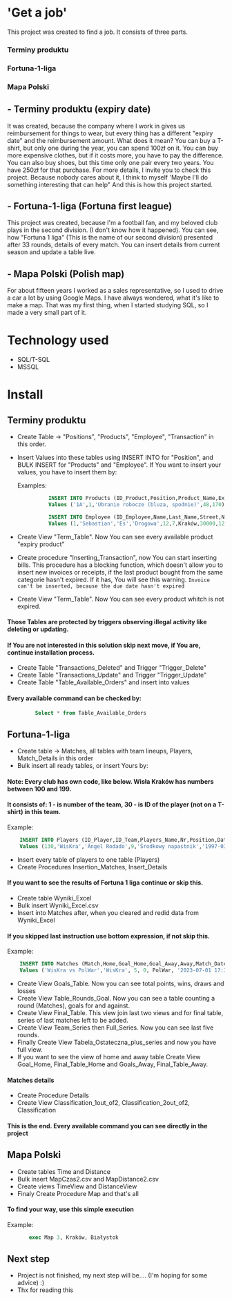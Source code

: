 # 'Get a job'
This project was created to find a job.
It consists of three parts.

### Terminy produktu
### Fortuna-1-liga
### Mapa Polski

## - Terminy produktu (expiry date) 
It was created, because the company where I work in gives us reimbursement for things to wear, but
every thing has a different "expiry date" and the reimbursement amount.
What does it mean? 
You can buy a T-shirt, but only one during the year, you can spend 100zł on it.
You can buy more expensive clothes, but if it costs more, you have to pay the difference.
You can also buy shoes, but this time only one pair every two years. You have 250zł for that purchase.
For more details, I invite you to check this project.
Because nobody cares about it, I think to myself 'Maybe I'll do something interesting that can help"
And this is how this project started.

## - Fortuna-1-liga (Fortuna first league)
This project was created, because I'm a football fan, and my beloved club plays in the second division. (I don't know how it happened).
You can see, how "Fortuna 1 liga" (This is the name of our second division) presented after 33 rounds, details of every match.
You can insert details from current season and update a table live.

## - Mapa Polski (Polish map)
For about fifteen years I worked as a sales representative, so I used to drive a car a lot by using Google Maps.
I have always wondered, what it's like to make a map.
That was my first thing, when I started studying SQL, so I made a very small part of it.

#  Technology used
- SQL/T-SQL
- MSSQL

#  Install

##  Terminy produktu
- Create Table -> "Positions", "Products", "Employee", "Transaction" in this order.
- Insert Values into these tables using INSERT INTO for "Position", and BULK INSERT for "Products" and "Employee".
  If You want to insert your values, you have to insert them by:

  Examples:

   ```sql
             INSERT INTO Products (ID_Product,Position,Product_Name,Expiry_Date,Refund_Amount)
             Values ('1A',1,'Ubranie robocze (bluza, spodnie)',48,170)

             INSERT INTO Employee (ID_Employee,Name,Last_Name,Street,Nr_Building,Nr_Apartment,City,Zip,PESEL,Phone,Sex,ID_Position)
             Values (1,'Sebastian','Es','Drogowa',12,7,Kraków,30000,12345678900,790000000,'M',1)
   ```

- Create View "Term_Table". Now You can see every available product "expiry product"
- Create procedure "Inserting_Transaction", now You can start inserting bills.
  This procedure has a blocking function, which doesn't allow you to insert new invoices or receipts,
  if the last product bought from the same categorie hasn't expired. If it has, You will see this warning.
         `Invoice can't be inserted, because the due date hasn't expired`
   
- Create View "Term_Table". Now You can see every product whitch is not expired.

#### Those Tables are protected by triggers observing illegal activity like deleting or updating.
#### If You are not interested in this solution skip next move, if You are, continue installation process.
- Create Table "Transactions_Deleted" and Trigger "Trigger_Delete"
- Create Table "Transactions_Update" and Trigger "Trigger_Update"
- Create Table "Table_Available_Orders" and insert into values

#### Every available command can be checked by:
  ```sql
           Select * from Table_Available_Orders
  ```

##  Fortuna-1-liga 
- Create table -> Matches, all tables with team lineups, Players, Match_Details in this order
- Bulk insert all ready tables, or insert Yours by:

#### Note: Every club has own code, like below. Wisła Kraków has numbers between 100 and 199.
#### It consists of: 1 - is number of the team, 30 - is ID of the player (not on a T-shirt) in this team.

 
  Example:
  
  ```sql
      INSERT INTO Players (ID_Player,ID_Team,Players_Name,Nr,Position,Date_Of_Birth)
      Values (130,'WisKra','Ángel Rodado',9,'Środkowy napastnik','1997-03-07')
  ```

- Insert every table of players to one table (Players)
- Create Procedures Insertion_Matches, Insert_Details

#### If you want to see the results of Fortuna 1 liga continue or skip this.
- Create table Wyniki_Excel
- Bulk insert Wyniki_Excel.csv
- Insert into Matches after, when you cleared and redid data from Wyniki_Excel

#### If you skipped last instruction use bottom expression, if not skip this. 


  Example:

  ```sql
      INSERT INTO Matches (Match,Home,Goal_Home,Goal_Away,Away,Match_Date,Round)
      Values ('WisKra vs PolWar','WisKra', 5, 0, PolWar, '2023-07-01 17:30', 30)
  ```
- Create View Goals_Table. Now you can see total points, wins, draws and losses
- Create View Table_Rounds_Goal. Now you can see a table counting a round (Matches), goals for and against.
- Create View Final_Table. This view join last two views and for final table, series of last matches left to be added.
- Create View Team_Series then Full_Series. Now you can see last five rounds.
- Finally Create View Tabela_Ostateczna_plus_series and now you have full view.
- If you want to see the view of home and away table Create View Goal_Home, Final_Table_Home and Goals_Away, Final_Table_Away.

#### Matches details
- Create Procedure Details
- Create View Classification_1out_of2, Classification_2out_of2, Classification

#### This is the end. Every available command you can see directly in the project

##  Mapa Polski
- Create tables Time and Distance
- Bulk insert MapCzas2.csv and MapDistance2.csv
- Create views TimeView and DistanceView
- Finaly Create Procedure Map and that's all

#### To find your way, use this simple execution

  Example:

```sql
       exec Map 3, Kraków, Białystok
```


## Next step
- Project is not finished, my next step will be.... (I'm hoping for some advice) :)
- Thx for reading this
